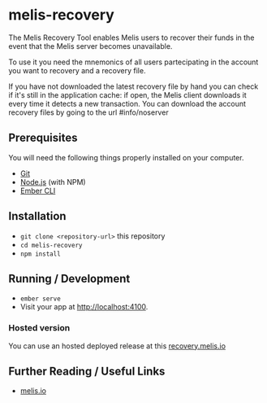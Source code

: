 # melis-recovery

The Melis Recovery Tool enables Melis users to recover their funds in the event that the Melis server becomes unavailable.

To use it you need the mnemonics of all users partecipating in the account you want to recovery and a recovery file.

If you have not downloaded the latest recovery file by hand you can check if it's still in the application cache: if open, the Melis client downloads it every time it detects a new transaction.
You can download the account recovery files by going to the url #info/noserver

## Prerequisites

You will need the following things properly installed on your computer.

* [Git](https://git-scm.com/)
* [Node.js](https://nodejs.org/) (with NPM)
* [Ember CLI](https://ember-cli.com/)

## Installation

* `git clone <repository-url>` this repository
* `cd melis-recovery`
* `npm install`

## Running / Development

* `ember serve`
* Visit your app at [http://localhost:4100](http://localhost:4100).

### Hosted version

You can use an hosted deployed release at this [recovery.melis.io](https://recovery.melis.io/)

## Further Reading / Useful Links

* [melis.io](http://melis.io/)
